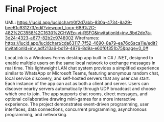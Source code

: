 # Final Project

UML: https://lucid.app/lucidchart/0f2d7abb-830a-4734-8a29-bee61c931273/edit?viewport_loc=-689%2C-482%2C3558%2C1630%2CHWEp-vi-RSFO&invitationId=inv_8bd2de7a-3d24-4323-a677-82b2c9748002
Wireframes: https://lucid.app/lucidchart/cda63117-7f52-4690-8a79-ea76c6aca11e/edit?invitationId=inv_adf213a6-bd19-4876-8d9a-e60f6f351b75&page=0_0#

LocaLink is a Windows Forms desktop app built in C# / .NET, designed to enable multiple users on the same local network to exchange messages in real time.
This lightweight LAN chat system provides a simplified experience similar to WhatsApp or Microsoft Teams, featuring anonymous random chat, local service discovery, and self-hosted servers that any user can start.
Each instance of the app can act as both a client and server. Users can discover nearby servers automatically through UDP broadcast and choose which one to join.
The app supports chat rooms, direct messages, and optional collaborative drawing mini-games for a more interactive experience.
The project demonstrates event-driven programming, user interfaces, data connections, concurrent programming, asynchronous programming, and networking.
